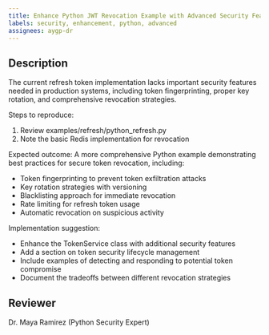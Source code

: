 ```yaml
---
title: Enhance Python JWT Revocation Example with Advanced Security Features
labels: security, enhancement, python, advanced
assignees: aygp-dr
---
```


## Description
The current refresh token implementation lacks important security features needed in production systems, including token fingerprinting, proper key rotation, and comprehensive revocation strategies.

Steps to reproduce:
1. Review examples/refresh/python_refresh.py
2. Note the basic Redis implementation for revocation

Expected outcome:
A more comprehensive Python example demonstrating best practices for secure token revocation, including:
- Token fingerprinting to prevent token exfiltration attacks
- Key rotation strategies with versioning
- Blacklisting approach for immediate revocation
- Rate limiting for refresh token usage
- Automatic revocation on suspicious activity

Implementation suggestion:
- Enhance the TokenService class with additional security features
- Add a section on token security lifecycle management
- Include examples of detecting and responding to potential token compromise
- Document the tradeoffs between different revocation strategies

## Reviewer
Dr. Maya Ramirez (Python Security Expert)